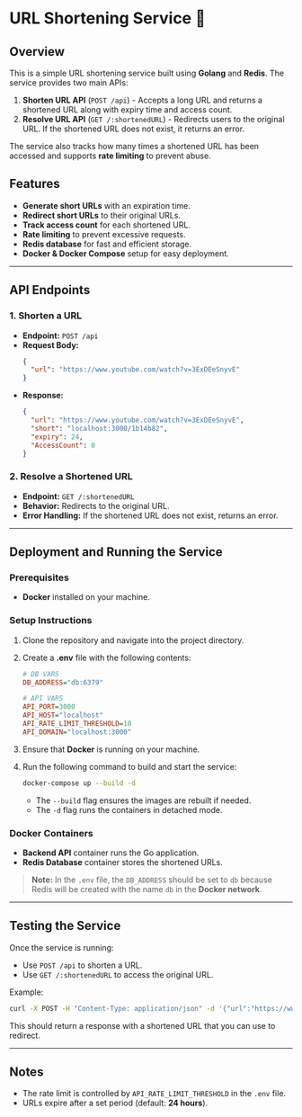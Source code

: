 # URL Shortening Service 🚀

## Overview

This is a simple URL shortening service built using **Golang** and **Redis**. The service provides two main APIs:

1. **Shorten URL API** (`POST /api`) - Accepts a long URL and returns a shortened URL along with expiry time and access count.
2. **Resolve URL API** (`GET /:shortenedURL`) - Redirects users to the original URL. If the shortened URL does not exist, it returns an error.

The service also tracks how many times a shortened URL has been accessed and supports **rate limiting** to prevent abuse.

## Features

- **Generate short URLs** with an expiration time.
- **Redirect short URLs** to their original URLs.
- **Track access count** for each shortened URL.
- **Rate limiting** to prevent excessive requests.
- **Redis database** for fast and efficient storage.
- **Docker & Docker Compose** setup for easy deployment.

---

## API Endpoints

### 1. **Shorten a URL**

- **Endpoint:** `POST /api`
- **Request Body:**
  ```json
  {
    "url": "https://www.youtube.com/watch?v=3ExDEeSnyvE"
  }
  ```
- **Response:**
  ```json
  {
    "url": "https://www.youtube.com/watch?v=3ExDEeSnyvE",
    "short": "localhost:3000/1b14b82",
    "expiry": 24,
    "AccessCount": 0
  }
  ```

### 2. **Resolve a Shortened URL**

- **Endpoint:** `GET /:shortenedURL`
- **Behavior:** Redirects to the original URL.
- **Error Handling:** If the shortened URL does not exist, returns an error.

---

## Deployment and Running the Service

### **Prerequisites**

- **Docker** installed on your machine.

### **Setup Instructions**

1. Clone the repository and navigate into the project directory.
2. Create a **.env** file with the following contents:

   ```ini
   # DB VARS
   DB_ADDRESS="db:6379"

   # API VARS
   API_PORT=3000
   API_HOST="localhost"
   API_RATE_LIMIT_THRESHOLD=10
   API_DOMAIN="localhost:3000"
   ```

3. Ensure that **Docker** is running on your machine.
4. Run the following command to build and start the service:
   ```sh
   docker-compose up --build -d
   ```
   - The `--build` flag ensures the images are rebuilt if needed.
   - The `-d` flag runs the containers in detached mode.

### **Docker Containers**

- **Backend API** container runs the Go application.
- **Redis Database** container stores the shortened URLs.

> **Note:** In the `.env` file, the `DB_ADDRESS` should be set to `db` because Redis will be created with the name `db` in the **Docker network**.

---

## Testing the Service

Once the service is running:

- Use `POST /api` to shorten a URL.
- Use `GET /:shortenedURL` to access the original URL.

Example:

```sh
curl -X POST -H "Content-Type: application/json" -d '{"url":"https://www.example.com"}' http://localhost:3000/api
```

This should return a response with a shortened URL that you can use to redirect.

---

## Notes

- The rate limit is controlled by `API_RATE_LIMIT_THRESHOLD` in the `.env` file.
- URLs expire after a set period (default: **24 hours**).
